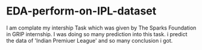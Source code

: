 # EDA-perform-on-IPL-dataset
I am complate my intership Task which was given by The Sparks Foundation in GRIP internship.
I was doing so many prediction into this task. i predict the data of 'Indian Premiuer League' and so many conclusion i got.

